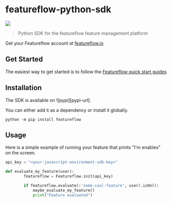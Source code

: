 # featureflow-python-sdk
[![][dependency-img]][dependency-url]

> Python SDK for the featureflow feature management platform

Get your Featureflow account at [featureflow.io](http://www.featureflow.io)

## Get Started

The easiest way to get started is to follow the [Featureflow quick start guides](http://docs.featureflow.io/docs)


## Installation
The SDK is available on ![pypi][pypi-url].

You can either add it as a dependency or install it globally.

```
python -m pip install featureflow
```

## Usage
Here is a simple example of running your feature that prints "I'm enables" on the screen.
```python
api_key = "<your-javascript-environment-sdk-key>"

def evaluate_my_feature(user):
        featureflow = Featureflow.init(api_key)

        if featureflow.evaluate(:'some-cool-feature', user).isOn():
            maybe_evaluate_my_feature()
            print("Feature evaluated")
```

[py-url]: https://pypi.org/project/featureflow/
[dependency-url]: https://www.featureflow.io
[dependency-img]: https://www.featureflow.io/wp-content/uploads/2016/12/featureflow-web.png

